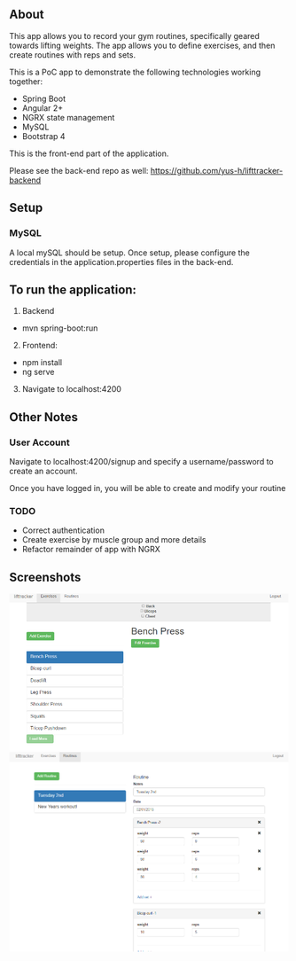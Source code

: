 ## About

This app allows you to record your gym routines, specifically geared towards lifting weights.
The app allows you to define exercises, and then create routines with reps and sets.

This is a PoC app to demonstrate the following technologies working together:
* Spring Boot
* Angular 2+
* NGRX state management
* MySQL
* Bootstrap 4

This is the front-end part of the application.

Please see the back-end repo as well:
https://github.com/yus-h/lifttracker-backend


## Setup

### MySQL

A local mySQL should be setup. Once setup, please configure the 
credentials in the application.properties files in the back-end.


## To run the application:

1. Backend
  - mvn spring-boot:run
2. Frontend:
  - npm install
  - ng serve
3. Navigate to localhost:4200


## Other Notes

### User Account

Navigate to localhost:4200/signup and specify a username/password to create an account.

Once you have logged in, you will be able to create and modify your routine


### TODO

* Correct authentication
* Create exercise by muscle group and more details
* Refactor remainder of app with NGRX

## Screenshots


![Exercise Create](images/exercise_definition.png)
![Routine Create](images/routine_creation.png)
